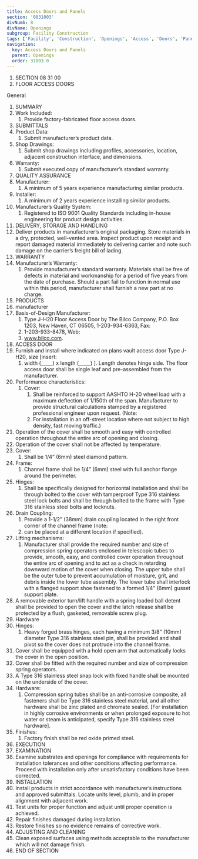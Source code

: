```yaml
---
title: Access Doors and Panels
section: '0831003'
divNumb: 8
divName: Openings
subgroup: Facility Construction
tags: ['Facility', 'Construction', 'Openings', 'Access', 'Doors', 'Panels']
navigation:
  key: Access Doors and Panels
  parent: Openings
  order: 31003.0
---
```


1. SECTION 08 31 00
1. FLOOR ACCESS DOORS

General
   1. SUMMARY
   1. Work Included:
      1. Provide factory-fabricated floor access doors.
   1. SUBMITTALS
   1. Product Data:
      1. Submit manufacturer’s product data.
   1. Shop Drawings:
      1. Submit shop drawings including profiles, accessories, location, adjacent construction interface, and dimensions.
   1. Warranty:
      1. Submit executed copy of manufacturer’s standard warranty.
   1. QUALITY ASSURANCE
   1. Manufacturer:
      1. A minimum of 5 years experience manufacturing similar products.
   1. Installer:
      1. A minimum of 2 years experience installing similar products.
   1. Manufacturer’s Quality System:
      1. Registered to ISO 9001 Quality Standards including in-house engineering for product design activities.
   1. DELIVERY, STORAGE AND HANDLING
   1. Deliver products in manufacturer’s original packaging. Store materials in a dry, protected, well-vented area. Inspect product upon receipt and report damaged material immediately to delivering carrier and note such damage on the carrier’s freight bill of lading.
   1. WARRANTY
   1. Manufacturer’s Warranty:
      1. Provide manufacturer’s standard warranty. Materials shall be free of defects in material and workmanship for a period of five years from the date of purchase. Should a part fail to function in normal use within this period, manufacturer shall furnish a new part at no charge.
   1. PRODUCTS
   1. manufacturer
   1. Basis-of-Design Manufacturer:
      1. Type J-H20 Floor Access Door by The Bilco Company, P.O. Box 1203, New Haven, CT 06505, 1-203-934-6363, Fax:
      1. 1-203-933-8478, Web:
      1. www.bilco.com. 
   1. ACCESS DOOR
   1. Furnish and install where indicated on plans vault access door Type J-H20, size [insert:
      1. width (\_\_\_\_\_) x length (\_\_\_\_\_) ]. Length denotes hinge side. The floor access door shall be single leaf and pre-assembled from the manufacturer.
   1. Performance characteristics:
      1. Cover:
         1. Shall be reinforced to support AASHTO H-20 wheel load with a maximum deflection of 1/150th of the span. Manufacturer to provide structural calculations stamped by a registered professional engineer upon request. (Note:
         1. For installation in an off-street location where not subject to high density, fast moving traffic.) 
   1. Operation of the cover shall be smooth and easy with controlled operation throughout the entire arc of opening and closing.
   1. Operation of the cover shall not be affected by temperature.
   1. Cover:
      1. Shall be 1/4” (6mm) steel diamond pattern.
   1. Frame:
      1. Channel frame shall be 1/4” (6mm) steel with full anchor flange around the perimeter. 
   1. Hinges:
      1. Shall be specifically designed for horizontal installation and shall be through bolted to the cover with tamperproof Type 316 stainless steel lock bolts and shall be through bolted to the frame with Type 316 stainless steel bolts and locknuts. 
   1. Drain Coupling:
      1. Provide a 1-1/2” (38mm) drain coupling located in the right front corner of the channel frame (note:
      1. can be placed at a different location if specified).
   1. Lifting mechanisms:
      1. Manufacturer shall provide the required number and size of compression spring operators enclosed in telescopic tubes to provide, smooth, easy, and controlled cover operation throughout the entire arc of opening and to act as a check in retarding downward motion of the cover when closing. The upper tube shall be the outer tube to prevent accumulation of moisture, grit, and debris inside the lower tube assembly. The lower tube shall interlock with a flanged support shoe fastened to a formed 1/4” (6mm) gusset support plate.
   1. A removable exterior turn/lift handle with a spring loaded ball detent shall be provided to open the cover and the latch release shall be protected by a flush, gasketed, removable screw plug.
   1. Hardware
   1. Hinges:
      1. Heavy forged brass hinges, each having a minimum 3/8” (10mm) diameter Type 316 stainless steel pin, shall be provided and shall pivot so the cover does not protrude into the channel frame. 
   1. Cover shall be equipped with a hold open arm that automatically locks the cover in the open position.
   1. Cover shall be fitted with the required number and size of compression spring operators. 
   1. A Type 316 stainless steel snap lock with fixed handle shall be mounted on the underside of the cover. 
   1. Hardware:
      1. Compression spring tubes shall be an anti-corrosive composite, all fasteners shall be Type 316 stainless steel material, and all other hardware shall be zinc plated and chromate sealed. [For installation in highly corrosive environments or when prolonged exposure to hot water or steam is anticipated, specify Type 316 stainless steel hardware]. 
   1. Finishes:
      1. Factory finish shall be red oxide primed steel.
   1. EXECUTION
   1. EXAMINATION
   1. Examine substrates and openings for compliance with requirements for installation tolerances and other conditions affecting performance. Proceed with installation only after unsatisfactory conditions have been corrected.
   1. INSTALLATION
   1. Install products in strict accordance with manufacturer’s instructions and approved submittals. Locate units level, plumb, and in proper alignment with adjacent work. 
   1. Test units for proper function and adjust until proper operation is achieved.
   1. Repair finishes damaged during installation. 
   1. Restore finishes so no evidence remains of corrective work.
   1. ADJUSTING AND CLEANING
   1. Clean exposed surfaces using methods acceptable to the manufacturer which will not damage finish.
   1. END OF SECTION

